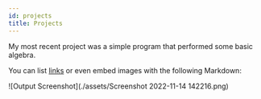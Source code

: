 ```yaml
---
id: projects
title: Projects
---
```


My most recent project was a simple program that
performed some basic algebra.

You can list [links](https://www.hashicorp.com/resources/test-driven-development-tdd-for-infrastructure)
or even embed images with the following Markdown:

![Output Screenshot](./assets/Screenshot 2022-11-14 142216.png)
